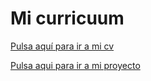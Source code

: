 # Mi curricuum
[Pulsa aquí para ir a mi cv]( https://daw2anush2.github.io/curriculum/)

[Pulsa aqui para ir a mi proyecto]( https://daw2anush2.github.io/Paginaweb/)

